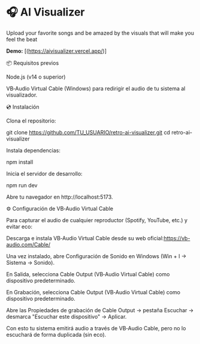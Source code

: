 # 🎧 AI Visualizer
Upload your favorite songs and be amazed by the visuals that will make you feel the beat

**Demo:** [(https://aivisualizer.vercel.app/)]



📦 Requisitos previos

Node.js (v14 o superior)

VB‑Audio Virtual Cable (Windows) para redirigir el audio de tu sistema al visualizador.



💿 Instalación

Clona el repositorio:

git clone https://github.com/TU_USUARIO/retro-ai-visualizer.git
cd retro-ai-visualizer

Instala dependencias:

npm install

Inicia el servidor de desarrollo:

npm run dev

Abre tu navegador en http://localhost:5173.



⚙️ Configuración de VB‑Audio Virtual Cable

Para capturar el audio de cualquier reproductor (Spotify, YouTube, etc.) y evitar eco:

Descarga e instala VB‑Audio Virtual Cable desde su web oficial:https://vb-audio.com/Cable/

Una vez instalado, abre Configuración de Sonido en Windows (Win + I → Sistema → Sonido).

En Salida, selecciona Cable Output (VB‑Audio Virtual Cable) como dispositivo predeterminado.

En Grabación, selecciona Cable Output (VB‑Audio Virtual Cable) como dispositivo predeterminado.

Abre las Propiedades de grabación de Cable Output → pestaña Escuchar → desmarca "Escuchar este dispositivo" → Aplicar.

Con esto tu sistema emitirá audio a través de VB‑Audio Cable, pero no lo escuchará de forma duplicada (sin eco).
